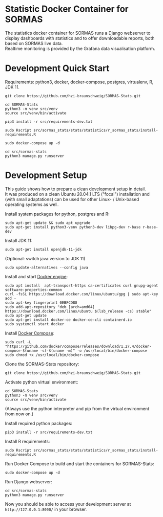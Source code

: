 # Statistic Docker Container for SORMAS

The statistics docker container for SORMAS runs a Django webserver to display dashboards with statistics and to offer downloadable reports, both based on SORMAS live data.  
Realtime monitoring is provided by the Grafana data visualisation platform.

# Development Quick Start
Requirements: python3, docker, docker-compose, postgres, virtualenv, R, JDK 11.
``` 
git clone https://github.com/hzi-braunschweig/SORMAS-Stats.git

cd SORMAS-Stats
python3 -m venv src/venv
source src/venv/bin/activate

pip3 install -r src/requirements-dev.txt

sudo Rscript src/sormas_stats/stats/statistics/r_sormas_stats/install-requirements.R

sudo docker-compose up -d

cd src/sormas-stats
python3 manage.py runserver
``` 

# Development Setup
This guide shows how to prepare a clean development setup in detail.  
It was produced on a clean Ubuntu 20.04.1 LTS ("focal") installation and (with small adaptations) can be used for other Linux- / Unix-based operating systems as well.

Install system packages for python, postgres and R:
``` 
sudo apt-get update && sudo apt upgrade
sudo apt-get install python3-venv python3-dev libpg-dev r-base r-base-dev 
```

Install JDK 11:
``` 
sudo apt-get install openjdk-11-jdk
``` 
(Optional: switch java version to JDK 11)  
``` 
sudo update-alternatives --config java
``` 

Install and start [Docker engine](https://docs.docker.com/engine/install/):
``` 
sudo apt install  apt-transport-https ca-certificates curl gnupg-agent software-properties-common
curl -fsSL https://download.docker.com/linux/ubuntu/gpg | sudo apt-key add -
sudo apt-key fingerprint 0EBFCD88
sudo add-apt-repository "deb [arch=amd64] https://download.docker.com/linux/ubuntu $(lsb_release -cs) stable"
sudo apt-get update
sudo apt-get install docker-ce docker-ce-cli containerd.io
sudo systemctl start docker
``` 

Install [Docker Compose](https://docs.docker.com/compose/install/):
``` 
sudo curl -L "https://github.com/docker/compose/releases/download/1.27.4/docker-compose-$(uname -s)-$(uname -m)" -o /usr/local/bin/docker-compose
sudo chmod +x /usr/local/bin/docker-compose
``` 

Clone the SORMAS-Stats repository:
``` 
git clone https://github.com/hzi-braunschweig/SORMAS-Stats.git
``` 

Activate python virtual environment:
``` 
cd SORMAS-Stats
python3 -m venv src/venv
source src/venv/bin/activate
``` 
(Always use the python interpreter and pip from the virtual environment from now on.)

Install required python packages:
``` 
pip3 install -r src/requirements-dev.txt
``` 

Install R requirements:
``` 
sudo Rscript src/sormas_stats/stats/statistics/r_sormas_stats/install-requirements.R
``` 

Run Docker Compose to build and start the containers for SORMAS-Stats:
``` 
sudo docker-compose up -d
``` 

Run Django webserver:
``` 
cd src/sormas-stats
python3 manage.py runserver
``` 

Now you should be able to access your development server at `http://127.0.0.1:8000/` in your browser.